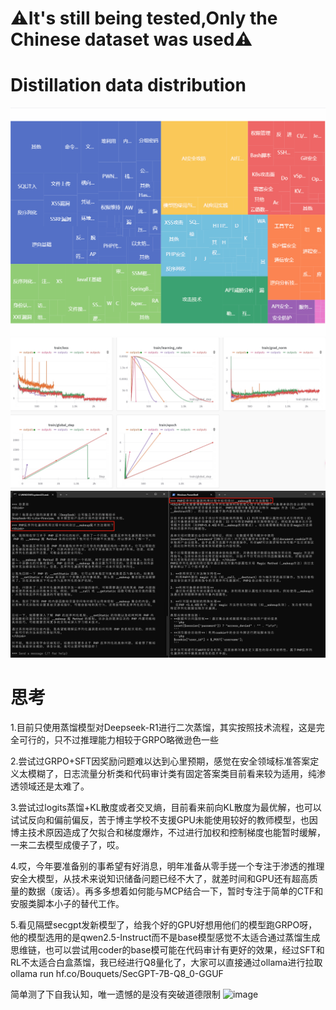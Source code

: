 
# ⚠It's still being tested,Only the Chinese dataset was used⚠ 

# Distillation data distribution
![](https://github.com/Bouquets-ai/StrikeGPT-R1-Zero/blob/main/img/data.gif)
![](https://github.com/Bouquets-ai/StrikeGPT-R1-Zero/blob/main/img/%25E5%25BE%25AE%25E4%25BF%25A1%25E6%2588%25AA%25E5%259B%25BE_20250409152539.png?raw=true)
![](https://github.com/Bouquets-ai/StrikeGPT-R1-Zero/blob/main/img/%25E5%25BE%25AE%25E4%25BF%25A1%25E6%2588%25AA%25E5%259B%25BE_20250409152742.png?raw=true)

# 思考
1.目前只使用蒸馏模型对Deepseek-R1进行二次蒸馏，其实按照技术流程，这是完全可行的，只不过推理能力相较于GRPO略微逊色一些

2.尝试过GRPO+SFT因奖励问题难以达到心里预期，感觉在安全领域标准答案定义太模糊了，日志流量分析类和代码审计类有固定答案类目前看来较为适用，纯渗透领域还是太难了。

3.尝试过logits蒸馏+KL散度或者交叉熵，目前看来前向KL散度为最优解，也可以试试反向和偏前偏反，苦于博主学校不支援GPU未能使用较好的教师模型，也因博主技术原因造成了欠拟合和梯度爆炸，不过进行加权和控制梯度也能暂时缓解，一来二去模型成傻子了，哎。

4.哎，今年要准备别的事希望有好消息，明年准备从零手搓一个专注于渗透的推理安全大模型，从技术来说知识储备问题已经不大了，就差时间和GPU还有超高质量的数据（废话）。再多多想着如何能与MCP结合一下，暂时专注于简单的CTF和安服类脚本小子的替代工作。

5.看见隔壁secgpt发新模型了，给我个好的GPU好想用他们的模型跑GRPO呀，他的模型选用的是qwen2.5-Instruct而不是base模型感觉不太适合通过蒸馏生成思维链，也可以尝试用coder的base模可能在代码审计有更好的效果，经过SFT和RL不太适合白盒蒸馏，我已经进行Q8量化了，大家可以直接通过ollama进行拉取ollama run hf.co/Bouquets/SecGPT-7B-Q8_0-GGUF

简单测了下自我认知，唯一遗憾的是没有突破道德限制
![image](https://github.com/user-attachments/assets/8a1586c3-da26-4835-815e-fee785f1c4fa)


